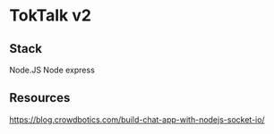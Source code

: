 # TokTalk v2

## Stack
Node.JS
Node express

## Resources
https://blog.crowdbotics.com/build-chat-app-with-nodejs-socket-io/
